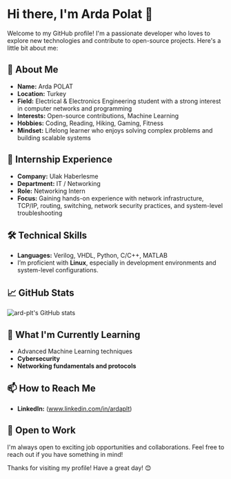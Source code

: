 # Hi there, I'm Arda Polat 👋

Welcome to my GitHub profile! I'm a passionate developer who loves to explore new technologies and contribute to open-source projects. Here's a little bit about me:

## 🚀 About Me
- **Name:** Arda POLAT  
- **Location:** Turkey  
- **Field:** Electrical & Electronics Engineering student with a strong interest in computer networks and programming  
- **Interests:** Open-source contributions, Machine Learning  
- **Hobbies:** Coding, Reading, Hiking, Gaming, Fitness  
- **Mindset:** Lifelong learner who enjoys solving complex problems and building scalable systems

## 💼 Internship Experience
- **Company:** Ulak Haberlesme
- **Department:** IT / Networking  
- **Role:** Networking Intern  
- **Focus:** Gaining hands-on experience with network infrastructure, TCP/IP, routing, switching, network security practices, and system-level troubleshooting

## 🛠️ Technical Skills
- **Languages:** Verilog, VHDL, Python, C/C++, MATLAB   
- I’m proficient with **Linux**, especially in development environments and system-level configurations.

## 📈 GitHub Stats
![ard-plt's GitHub stats](https://github-readme-stats.vercel.app/api?username=ard-plt&show_icons=true&theme=radical)

## 🌱 What I'm Currently Learning
- Advanced Machine Learning techniques   
- **Cybersecurity** 
- **Networking fundamentals and protocols**  

## 📫 How to Reach Me
- **LinkedIn:** (www.linkedin.com/in/ardaplt)

## 🤝 Open to Work
I'm always open to exciting job opportunities and collaborations. Feel free to reach out if you have something in mind!

Thanks for visiting my profile! Have a great day! 😊
